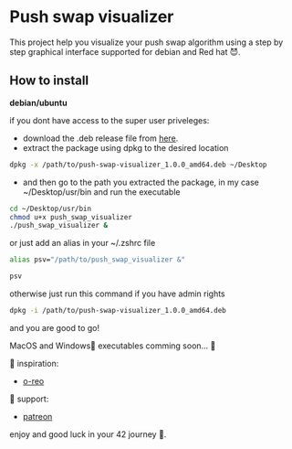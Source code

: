 # Push swap visualizer
This project help you visualize your push swap algorithm using a step by step graphical interface supported for debian and Red hat 😈.

## How to install

**debian/ubuntu**

if you dont have access to the super user priveleges:
- download the .deb release file from [here](https://github.com/obenchkroune/push_swap_visualizer/releases/tag/v1.0.0).
- extract the package using dpkg to the desired location
```bash
dpkg -x /path/to/push-swap-visualizer_1.0.0_amd64.deb ~/Desktop
```
- and then go to the path you extracted the package, in my case ~/Desktop/usr/bin and run the executable
```bash
cd ~/Desktop/usr/bin
chmod u+x push_swap_visualizer
./push_swap_visualizer &
```

or just add an alias in your ~/.zshrc file

```bash
alias psv="/path/to/push_swap_visualizer &"
```

```bash
psv
```

otherwise just run this command if you have admin rights
```bash
dpkg -i /path/to/push-swap-visualizer_1.0.0_amd64.deb
```
and you are good to go!

MacOS and Windows🗿 executables comming soon... 💯

🧬 inspiration:
- [o-reo](https://github.com/o-reo/push_swap_visualizer)

🗿 support:
- [patreon](https://patreon.com/obenchkr)

enjoy and good luck in your 42 journey 🥳.
